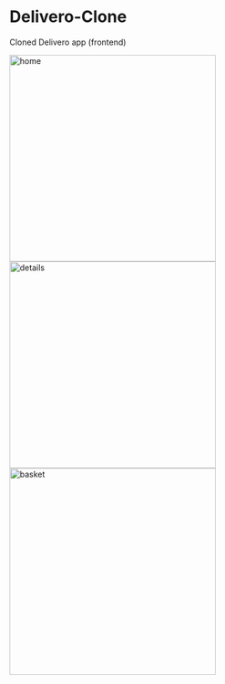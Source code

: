 # Delivero-Clone

Cloned Delivero app (frontend)
















<img width="362" alt="home" src="https://user-images.githubusercontent.com/53538056/196673990-5285638a-c356-46a5-a86d-e63b62999bb0.png">
<img width="362" alt="details" src="https://user-images.githubusercontent.com/53538056/196674359-b36d8b46-8108-4095-b8de-4fbb764c4b9d.png">
<img width="362" alt="basket" src="https://user-images.githubusercontent.com/53538056/196674472-2d12c905-c8df-4651-aa7c-c90b0b64015f.png">
